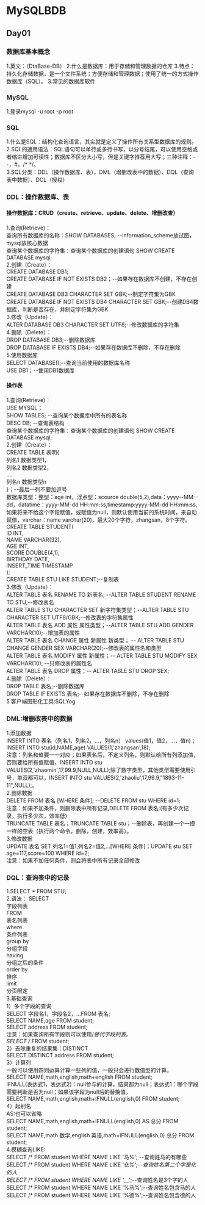 # MySQLBDB
## Day01
### 数据库基本概念
1.英文：（DtaBase-DB）
2.什么是数据库：用于存储和管理数据的仓库
3.特点：持久化存储数据，是一个文件系统；方便存储和管理数据；使用了统一的方式操作数据库（SQL）。
3.常见的数据库软件
### MySQL
1.登录mysql -u root -p root

### SQL
1.什么是SQL：结构化查询语言，其实就是定义了操作所有关系型数据库的规则。<br>
2.SQL的通用语法：SQL语句可以单行或多行书写，以分号结尾，可以使用空格或者缩进增加可读性；数据库不区分大小写，但是关键字推荐用大写；三种注释：--，#，/* */。<br>
3.SQL分类：DDL（操作数据库、表），DML（增删改表中的数据）、DQL（查询表中数据）、DCL（授权）<br>
### DDL：操作数据库、表
#### 操作数据库：CRUD（create、retrieve、update、delete、增删改查）
1.查询(Retrieve)：<br>
查询所有数据库的名称：SHOW DATABASES; --information_scheme放试图，mysql放核心数据<br>
查询某个数据库的字符集：查询某个数据库的创建语句 SHOW CREATE DATABASE mysql;<br>
2.创建（Create）：<br>
CREATE DATABASE DB1;<br>
CREATE DATABASE IF NOT EXISTS DB2；--如果存在数据库不创建，不存在创建<br>
CREATE DATABASE DB3 CHARACTER SET GBK;--制定字符集为GBK<br>
CREATE DATABASE IF NOT EXISTS DB4 CHARACTER SET GBK;--创建DB4数据库，判断是否存在，并制定字符集为GBK<br>
3.修改（Update）：<br>
ALTER DATABASE DB3 CHARACTER SET UTF8;--修改数据库的字符集<br>
4.删除（Delete）：<br>
DROP DATABASE DB3;--删除数据库<br>
DROP DATABASE IF EXISTS DB4;--如果存在数据库不删除，不存在删除<br>
5.使用数据库<br>
SELECT DATABASE();--查询当前使用的数据库名称<br>
USE DB1；--使用DB1数据库<br>
            
#### 操作表
1.查询(Retrieve)：<br>
USE MYSQL；<br>
SHOW TABLES; --查询某个数据库中所有的表名称<br>
DESC DB; --查询表结构<br>
查询某个数据库的字符集：查询某个数据库的创建语句 SHOW CREATE DATABASE mysql;<br>
2.创建（Create）：<br>
CREATE TABLE 表明{<br>
    列名1 数据类型1，<br>
    列名2 数据类型2，<br>
    ....<br>
    列名n 数据类型n<br>
    }；--最后一列不要加逗号<br>
数据库类型：整型：age int，浮点型：scource double(5,2),data：yyyy--MM--dd，datatime：yyyy-MM-dd HH:mm:ss,timestamp:yyyy-MM-dd HH:mm:ss,如果将来不给这个字段赋值，或赋值为null，则默认使用当前的系统时间，来自动赋值，varchar：name varchar(20)，最大20个字符，zhangsan，8个字符。<br>
CREATE TABLE STUDENT(<br>
    ID INT,<br>
    NAME VARCHAR(32),<br>
    AGE INT,<br>
    SCORE DOUBLE(4,1),<br>
    BIRTHDAY DATE,<br>
    INSERT_TIME TIMESTAMP<br>
);<br>
CREATE TABLE STU LIKE STUDENT;--复制表<br>
3.修改（Update）：<br>
ALTER TABLE 表名 RENAME TO 新表名; --ALTER TABLE STUDENT RENAME TO STU;--修改表名<br>
ALTER TABLE STU CHARACTER SET 新字符集类型；--ALTER TABLE STU CHARACTER SET UTF8/GBK;--修改表的字符集属性<br>
ALTER TABLE 表名 ADD 属性 属性类型；--ALTER TABLE STU ADD GENDER VARCHAR(10);--增加表的属性<br>
ALTER TABLE 表名 CHANGE 属性 新属性 新类型； -- ALTER TABLE STU CHANGE GENDER SEX VARCHAR(20);--修改表的属性名和类型<br>
ALTER TABLE 表名 MODIFY 属性 新属性；-- ALTER TABLE STU MODIFY SEX VARCHAR(10); --只修改表的属性名<br>
ALTER TABLE 表名 DROP 属性；-- ALTER TABLE STU DROP SEX;<br>
4.删除（Delete）：<br>
DROP TABLE 表名;--删除数据库<br>
DROP TABLE IF EXISTS 表名;--如果存在数据库不删除，不存在删除<br>
5.客户端图形化工具:SQLYog<br>

### DML:增删改表中的数据
1.添加数据<br>
INSERT INTO 表名（列名1，列名2，...，列名n） values(值1，值2，...，值n)；INSERT INTO stu(id,NAME,age) VALUES(1,'zhangsan',18);<br>
注意：列名和值要一一对应；如果表名后，不定义列名，则默认给所有列添加值，否则要给所有值赋值，INSERT INTO stu VALUES(2,'zhaomin',17,99.9,NULL,NULL);除了数字类型，其他类型需要使用引号，单双都可以，INSERT INTO stu VALUES(2,'zhaoliu',17,99.9,"1893-11-11",NULL);。<br>
2.删除数据<br>
DELETE FROM 表名 [WHERE 条件]; --DELETE FROM stu WHERE id=1;<br>
注意：如果不加条件，则删除表中所有记录,DELETE FROM 表名;(有多少次记录，执行多少次，效率低)<br>
TRUNCATE TABLE 表名；TRUNCATE TABLE stu；--删除表，再创建一个一摸一样的空表（执行两个命令，删除，创建，效率高）。<br>
3.修改数据<br>
UPDATE 表名 SET 列名1=值1,列名2=值2,...[WHERE 条件]；UPDATE stu SET age=117,score=100 WHERE id=2;<br>
注意：如果不加任何条件，则会将表中所有记录全部修改<br>

### DQL：查询表中的记录
1.SELECT * FROM STU;<br>
2.语法：
  SELECT <br>
      字段列表<br>
  FROM<br>
      表名列表<br>
  where<br>
      条件列表<br>
  group by<br>
      分组字段<br>
  having<br>
      分组之后的条件<br>
  order by<br>
      排序<br>
  limit<br>
      分页限定<br>
3.基础查询<br>
1）多个字段的查询<br>
SELECT 字段名1，字段名2，...FROM 表名;<br>
SELECT NAME,age FROM student;<br>
SELECT address FROM student;<br>
注意：如果查询所有字段则可以使用/*替代字段列表。<br>
SELECT /* FROM student;<br>
2）去除重复的结果集：DISTINCT<br>
SELECT DISTINCT address FROM student;<br>
3）计算列<br>
一般可以使用四则运算计算一些列的值，一般只会进行数值型的计算。<br>
SELECT NAME,math,english,math+english FROM student;<br>
IFNULL(表达式1，表达式2)：null参与的计算，结果都为null；表达式1：哪个字段需要判断是否为null；如果该字段为null后的替换值。<br>
SELECT NAME,math,english,math+IFNULL(english,0) FROM student;<br>
4）起别名<br>
AS:也可以省略<br>
SELECT NAME,math,english,math+IFNULL(english,0) AS 总分 FROM student; <br>
SELECT NAME,math 数学,english 英语,math+IFNULL(english,0) 总分 FROM student;<br>
4.模糊查询LIKE:<br>
SELECT /* FROM student WHERE NAME LIKE '马%'; --查询姓马的有哪些<br>
SELECT /* FROM student WHERE NAME LIKE '_化%';--查询姓名第二个字是化的人<br>
SELECT /* FROM student WHERE NAME LIKE '___';--查询姓名是3个字的人<br>
SELECT /* FROM student WHERE NAME LIKE '%马%';--查询姓名包含马的人<br>
SELECT /* FROM student WHERE NAME LIKE '%德%';--查询姓名包含德的人<br>
